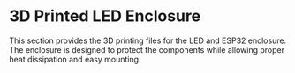 # 3D Printed LED Enclosure

This section provides the 3D printing files for the LED and ESP32 enclosure. The enclosure is designed to protect the components while allowing proper heat dissipation and easy mounting.
